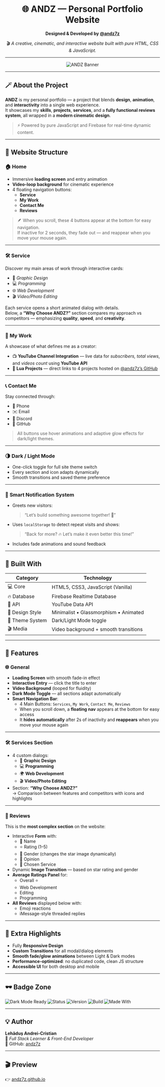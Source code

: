 <div align="center">
  
# 🌐 **ANDZ — Personal Portfolio Website**
**Designed & Developed by [@andz7z](https://github.com/andz7z)**  

🎬 *A creative, cinematic, and interactive website built with pure HTML, CSS & JavaScript.*

---

![ANDZ Banner](assets/logos/site/readme.gif)

</div>

---

## 🪄 About the Project

**ANDZ** is my personal portfolio — a project that blends **design**, **animation**, and **interactivity** into a single web experience.  
It showcases my **skills**, **projects**, **services**, and a **fully functional reviews system**, all wrapped in a **modern cinematic design**.

> ⚡ Powered by pure JavaScript and Firebase for real-time dynamic content.

---

## 🧭 Website Structure

### 🏠 **Home**
- Immersive **loading screen** and entry animation  
- **Video-loop background** for cinematic experience  
- 4 floating navigation buttons:  
  - **Service**  
  - **My Work**  
  - **Contact Me**  
  - **Reviews**

> 🪶 When you scroll, these 4 buttons appear at the bottom for easy navigation.  
> If inactive for 2 seconds, they fade out — and reappear when you move your mouse again.  

---

### 🛠️ **Service**
Discover my main areas of work through interactive cards:
- 🎨 *Graphic Design*  
- 💻 *Programming*  
- 🌐 *Web Development*  
- 🎬 *Video/Photo Editing*  

Each service opens a short animated dialog with details.  
Below, a **“Why Choose ANDZ?”** section compares my approach vs competitors — emphasizing **quality**, **speed**, and **creativity**.

---

### 💼 **My Work**
A showcase of what defines me as a creator:
- 📺 **YouTube Channel Integration** — live data for *subscribers, total views*, and *videos count* using **YouTube API**  
- 🧩 **Lua Projects** — direct links to 4 projects hosted on [@andz7z’s GitHub](https://github.com/andz7z)  

---

### 📞 **Contact Me**
Stay connected through:
- 📱 Phone  
- ✉️ Email  
- 💬 Discord  
- 🐙 GitHub  

> All buttons use hover animations and adaptive glow effects for dark/light themes.  

---

### 🌗 **Dark / Light Mode**
- One-click toggle for full site theme switch  
- Every section and icon adapts dynamically  
- Smooth transitions and saved theme preference

---

### 🔔 **Smart Notification System**
- Greets new visitors:  
  > “Let’s build something awesome together! 🚀”
- Uses `localStorage` to detect repeat visits and shows:  
  > “Back for more? 🔥 Let’s make it even better this time!”
- Includes fade animations and sound feedback  

---

## 🧠 Built With

| Category | Technology |
|-----------|-------------|
| 💻 Core | HTML5, CSS3, JavaScript (Vanilla) |
| 🔥 Database | Firebase Realtime Database |
| 📡 API | YouTube Data API |
| 🎨 Design Style | Minimalist • Glassmorphism • Animated |
| 🌙 Theme System | Dark/Light Mode toggle |
| 🎬 Media | Video background + smooth transitions |

---

## 🚀 Features

### 🌐 General
- **Loading Screen** with smooth fade-in effect  
- **Interactive Entry** — click the title to enter  
- **Video Background** (looped for fluidity)  
- **Dark Mode Toggle** — all sections adapt automatically  
- **Smart Navigation Bar**:  
  - 4 Main Buttons: `Services`, `My Work`, `Contact Me`, `Reviews`  
  - When you scroll down, a **floating nav** appears at the bottom for easy access  
  - It **hides automatically** after 2s of inactivity and **reappears** when you move your mouse again  

---

### 🛠️ Services Section
- 4 custom dialogs:
  - 🎨 **Graphic Design**
  - 💻 **Programming**
  - 🌍 **Web Development**
  - 🎬 **Video/Photo Editing**
- Section: **“Why Choose ANDZ?”**  
  → Comparison between features and competitors with icons and highlights  

---

### 💬 Reviews
This is the **most complex section** on the website:
- Interactive **Form** with:
  - 👤 Name  
  - ⭐ Rating (1–5)  
  - 🚻 Gender (changes the star image dynamically)  
  - 💭 Opinion  
  - 🧩 Chosen Service  
- Dynamic **Image Transition** — based on star rating and gender  
- **Average Ratings Panel** for:
  - Overall ⭐  
  - Web Development  
  - Editing  
  - Programming  
- **All Reviews** displayed below with:
  - Emoji reactions  
  - iMessage-style threaded replies  

---

## 🧠 Extra Highlights
- Fully **Responsive Design**
- **Custom Transitions** for all modal/dialog elements  
- **Smooth fade/glow animations** between Light & Dark modes  
- **Performance-optimized**: no duplicated code, clean JS structure  
- **Accessible UI** for both desktop and mobile  

---

## 🕶️ Badge Zone

![Dark Mode Ready](https://img.shields.io/badge/Dark%20Mode-Ready-000000?style=for-the-badge&logo=github&logoColor=white)
![Status](https://img.shields.io/badge/Status-Active-success?style=for-the-badge)
![Version](https://img.shields.io/badge/Version-1.0.0-blue?style=for-the-badge)
![Build](https://img.shields.io/badge/Build-Stable-brightgreen?style=for-the-badge)
![Made With](https://img.shields.io/badge/Made%20With-💻%20HTML%20%7C%20CSS%20%7C%20JS-blueviolet?style=for-the-badge)

---

## 💡 Author
**Lehăduș Andrei-Cristian**  
📍 _Full Stack Learner & Front-End Developer_  
🔗 GitHub: [andz7z](https://github.com/andz7z)

---

## 🎬 Preview
👉 [andz7z.github.io](https://andz7z.github.io)
